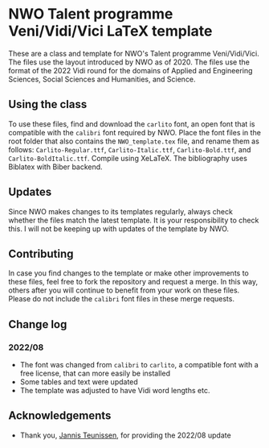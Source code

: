 # NWO Talent programme Veni/Vidi/Vici LaTeX template

These are a class and template for NWO's Talent programme Veni/Vidi/Vici.
The files use the layout introduced by NWO as of 2020.
The files use the format of the 2022 Vidi round for the domains of Applied and Engineering Sciences, Social Sciences and Humanities, and Science.

## Using the class

To use these files, find and download the `carlito` font, an open font that is compatible with the `calibri` font required by NWO.
Place the font files in the root folder that also contains the `NWO_template.tex` file, and rename them as follows: `Carlito-Regular.ttf`, `Carlito-Italic.ttf`, `Carlito-Bold.ttf`, and `Carlito-BoldItalic.ttf`.
Compile using XeLaTeX. The bibliography uses Biblatex with Biber backend.

## Updates

Since NWO makes changes to its templates regularly, always check whether the files match the latest template.
It is your responsibility to check this. I will not be keeping up with updates of the template by NWO.

## Contributing

In case you find changes to the template or make other improvements to these files, feel free to fork the repository and request a merge.
In this way, others after you will continue to benefit from your work on these files.
Please do not include the `calibri` font files in these merge requests.

## Change log

### 2022/08
* The font was changed from `calibri` to `carlito`, a compatible font with a free license, that can more easily be installed
* Some tables and text were updated
* The template was adjusted to have Vidi word lengths etc.

## Acknowledgements
* Thank you, [Jannis Teunissen](https://github.com/jannisteunissen), for providing the 2022/08 update
